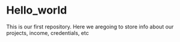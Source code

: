 # Hello_world
This is our first repository. Here we aregoing to store info about our projects, income, credentials, etc
